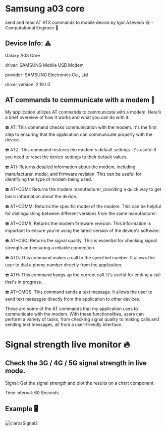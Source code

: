 # Samsung a03 core
send and read AT ATX commands to mobile device
by Igor Azevedo :smiley: - Computational Engineer :rocket:


## Device Info: :warning:

Galaxy A03 Core

driver: SAMSUNG Mobile USB Modem

provider: SAMSUNG Electronics Co., Ltd

driver version: 2.19.1.0


## AT commands to communicate with a modem 📱 

My application utilizes AT commands to communicate with a modem. Here's a brief overview of how it works and what you can do with it:

☎️ AT: This command checks communication with the modem. It's the first step to ensuring that the application can communicate properly with the device.

☎️ ATZ: This command restores the modem's default settings. It's useful if you need to reset the device settings to their default values.

☎️ ATI: Returns detailed information about the modem, including manufacturer, model, and firmware revision. This can be useful for identifying the type of modem being used.

☎️ AT+CGMI: Returns the modem manufacturer, providing a quick way to get basic information about the device.

☎️ AT+CGMM: Returns the specific model of the modem. This can be helpful for distinguishing between different versions from the same manufacturer.

☎️ AT+CGMR: Returns the modem firmware revision. This information is important to ensure you're using the latest version of the device's software.

☎️ AT+CSQ: Returns the signal quality. This is essential for checking signal strength and ensuring a reliable connection.

☎️ ATD<number>: This command makes a call to the specified number. It allows the user to dial a phone number directly from the application.

☎️ ATH: This command hangs up the current call. It's useful for ending a call that's in progress.

☎️ AT+CMGS: This command sends a text message. It allows the user to send text messages directly from the application to other devices.

These are some of the AT commands that my application uses to communicate with the modem. With these functionalities, users can perform a variety of tasks, from checking signal quality to making calls and sending text messages, all from a user-friendly interface.


# Signal strength live monitor :fire:  

## Check the 3G / 4G / 5G signal strength in live mode.

Signal: Get the signal strength and plot the results on a chart component.

Time interval: 60 Seconds

## Example 🖥️  

![clarosSignal2](https://github.com/DanDevel/Samsung-a03-core/assets/65668317/1820dd4d-1731-433c-9053-ff03c34114e3)

